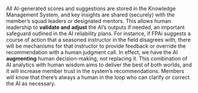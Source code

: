 All AI-generated scores and suggestions are stored in the Knowledge Management System, and key insights are shared (securely) with the member’s squad leaders or designated mentors. This allows human leadership to **validate and adjust** the AI’s outputs if needed, an important safeguard outlined in the AI reliability plans. For instance, if FPAi suggests a course of action that a seasoned instructor in the field disagrees with, there will be mechanisms for that instructor to provide feedback or override the recommendation with a human judgment call. In effect, we have the AI **augmenting** human decision-making, not replacing it. This combination of AI analytics with human wisdom aims to deliver the best of both worlds, and it will increase member trust in the system’s recommendations. Members will know that there’s always a human in the loop who can clarify or correct the AI as necessary.